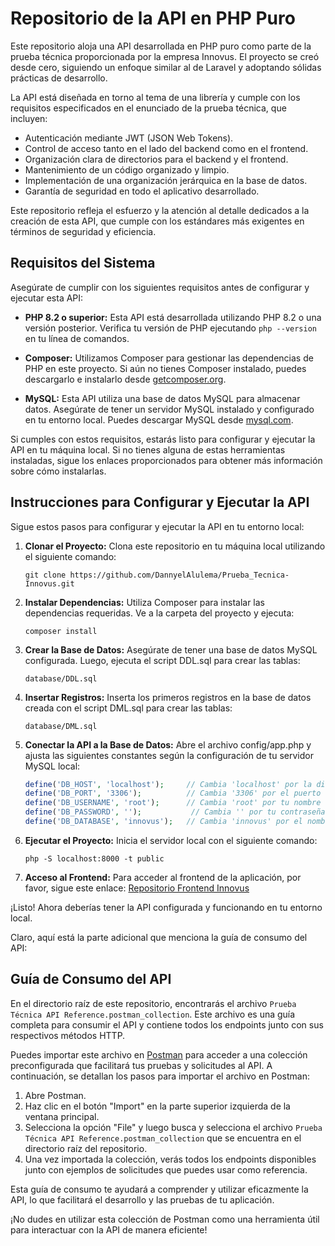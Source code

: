 # Repositorio de la API en PHP Puro

Este repositorio aloja una API desarrollada en PHP puro como parte de la prueba técnica proporcionada por la empresa Innovus. El proyecto se creó desde cero, siguiendo un enfoque similar al de Laravel y adoptando sólidas prácticas de desarrollo.

La API está diseñada en torno al tema de una librería y cumple con los requisitos especificados en el enunciado de la prueba técnica, que incluyen:

- Autenticación mediante JWT (JSON Web Tokens).
- Control de acceso tanto en el lado del backend como en el frontend.
- Organización clara de directorios para el backend y el frontend.
- Mantenimiento de un código organizado y limpio.
- Implementación de una organización jerárquica en la base de datos.
- Garantía de seguridad en todo el aplicativo desarrollado.

Este repositorio refleja el esfuerzo y la atención al detalle dedicados a la creación de esta API, que cumple con los estándares más exigentes en términos de seguridad y eficiencia.

## Requisitos del Sistema

Asegúrate de cumplir con los siguientes requisitos antes de configurar y ejecutar esta API:

- **PHP 8.2 o superior:** Esta API está desarrollada utilizando PHP 8.2 o una versión posterior. Verifica tu versión de PHP ejecutando `php --version` en tu línea de comandos.

- **Composer:** Utilizamos Composer para gestionar las dependencias de PHP en este proyecto. Si aún no tienes Composer instalado, puedes descargarlo e instalarlo desde [getcomposer.org](https://getcomposer.org/).

- **MySQL:** Esta API utiliza una base de datos MySQL para almacenar datos. Asegúrate de tener un servidor MySQL instalado y configurado en tu entorno local. Puedes descargar MySQL desde [mysql.com](https://www.mysql.com/).

Si cumples con estos requisitos, estarás listo para configurar y ejecutar la API en tu máquina local. Si no tienes alguna de estas herramientas instaladas, sigue los enlaces proporcionados para obtener más información sobre cómo instalarlas.

## Instrucciones para Configurar y Ejecutar la API

Sigue estos pasos para configurar y ejecutar la API en tu entorno local:

1. **Clonar el Proyecto:** Clona este repositorio en tu máquina local utilizando el siguiente comando:

   ```
   git clone https://github.com/DannyelAlulema/Prueba_Tecnica-Innovus.git
   ```

2. **Instalar Dependencias:** Utiliza Composer para instalar las dependencias requeridas. Ve a la carpeta del proyecto y ejecuta:

   ```
   composer install
   ```

3. **Crear la Base de Datos:** Asegúrate de tener una base de datos MySQL configurada. Luego, ejecuta el script DDL.sql para crear las tablas:

   ```
   database/DDL.sql
   ```

4. **Insertar Registros:** Inserta los primeros registros en la base de datos creada con el script DML.sql para crear las tablas:

   ```
   database/DML.sql
   ```

5. **Conectar la API a la Base de Datos:** Abre el archivo config/app.php y ajusta las siguientes constantes según la configuración de tu servidor MySQL local:

   ```php
   define('DB_HOST', 'localhost');     // Cambia 'localhost' por la dirección de tu servidor MySQL.
   define('DB_PORT', '3306');          // Cambia '3306' por el puerto de tu servidor MySQL.
   define('DB_USERNAME', 'root');      // Cambia 'root' por tu nombre de usuario de MySQL.
   define('DB_PASSWORD', '');           // Cambia '' por tu contraseña de MySQL si la tienes.
   define('DB_DATABASE', 'innovus');   // Cambia 'innovus' por el nombre de tu base de datos.
   ```

6. **Ejecutar el Proyecto:** Inicia el servidor local con el siguiente comando:

   ```
   php -S localhost:8000 -t public
   ```

7. **Acceso al Frontend:** Para acceder al frontend de la aplicación, por favor, sigue este enlace: [Repositorio Frontend Innovus](https://github.com/DannyelAlulema/Prueba_Tecnica-Innovus_FrontEnd)

¡Listo! Ahora deberías tener la API configurada y funcionando en tu entorno local.

Claro, aquí está la parte adicional que menciona la guía de consumo del API:

## Guía de Consumo del API

En el directorio raíz de este repositorio, encontrarás el archivo `Prueba Técnica API Reference.postman_collection`. Este archivo es una guía completa para consumir el API y contiene todos los endpoints junto con sus respectivos métodos HTTP.

Puedes importar este archivo en [Postman](https://www.postman.com/) para acceder a una colección preconfigurada que facilitará tus pruebas y solicitudes al API. A continuación, se detallan los pasos para importar el archivo en Postman:

1. Abre Postman.
2. Haz clic en el botón "Import" en la parte superior izquierda de la ventana principal.
3. Selecciona la opción "File" y luego busca y selecciona el archivo `Prueba Técnica API Reference.postman_collection` que se encuentra en el directorio raíz del repositorio.
4. Una vez importada la colección, verás todos los endpoints disponibles junto con ejemplos de solicitudes que puedes usar como referencia.

Esta guía de consumo te ayudará a comprender y utilizar eficazmente la API, lo que facilitará el desarrollo y las pruebas de tu aplicación.

¡No dudes en utilizar esta colección de Postman como una herramienta útil para interactuar con la API de manera eficiente!